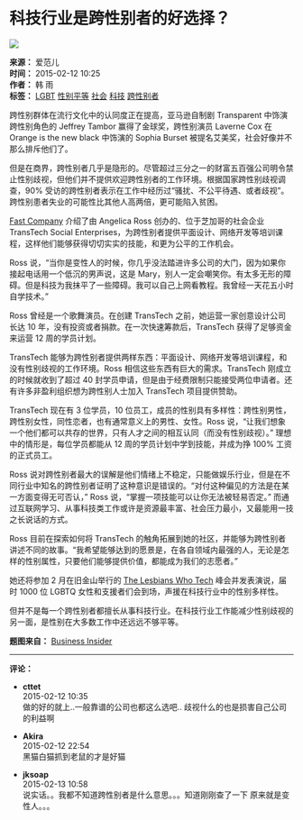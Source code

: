 # 科技行业是跨性别者的好选择？

![](https://s3.ifanr.com/wp-content/uploads/2015/02/lgbtq1.jpg!720)

**来源：** 爱范儿  
**时间：** 2015-02-12 10:25  
**作者：** 韩 雨  
**标签：** [LGBT](https://www.ifanr.com/tags/lgbt) [性别平等](https://www.ifanr.com/tags/%e6%80%a7%e5%88%ab%e5%b9%b3%e7%ad%89) [社会](https://www.ifanr.com/tags/%e7%a4%be%e4%bc%9a) [科技](https://www.ifanr.com/tags/%e7%a7%91%e6%8a%80) [跨性别者](https://www.ifanr.com/tags/%e8%b7%a8%e6%80%a7%e5%88%ab%e8%80%85)

跨性别群体在流行文化中的认同度正在提高，亚马逊自制剧 Transparent 中饰演跨性别角色的 Jeffrey Tambor 赢得了金球奖，跨性别演员 Laverne Cox 在 Orange is the new black 中饰演的 Sophia Burset 被提名艾美奖，社会好像并不那么排斥他们了。

但是在商界，跨性别者几乎是隐形的。尽管超过三分之一的财富五百强公司明令禁止性别歧视，但他们并不提供欢迎跨性别者的工作环境。根据国家跨性别歧视调查，90% 受访的跨性别者表示在工作中经历过“骚扰、不公平待遇、或者歧视”。跨性别患者失业的可能性比其他人高两倍，更可能陷入贫困。

[Fast Company](http://www.fastcompany.com/3042123/the-future-of-work/the-startup-thats-battling-to-open-tech-to-transgender-people) 介绍了由 Angelica Ross 创办的、位于芝加哥的社会企业 TransTech Social Enterprises，为跨性别者提供平面设计、网络开发等培训课程，这样他们能够获得切切实实的技能，和更为公平的工作机会。

Ross 说，“当你是变性人的时候，你几乎没法踏进许多公司的大门，因为如果你接起电话用一个低沉的男声说，这是 Mary，别人一定会嘲笑你。有太多无形的障碍。但是科技为我抹平了一些障碍。我可以自己上网看教程。我曾经一天花五小时自学技术。”

Ross 曾经是一个歌舞演员。在创建 TransTech 之前，她运营一家创意设计公司长达 10 年，没有投资或者捐款。在一次快速筹款后，TransTech 获得了足够资金来运营 12 周的学员计划。

TransTech 能够为跨性别者提供两样东西：平面设计、网络开发等培训课程，和没有性别歧视的工作环境。Ross 相信这些东西有巨大的需求。TransTech 刚成立的时候就收到了超过 40 封学员申请，但是由于经费限制只能接受两位申请者。还有许多非盈利组织想为跨性别人士加入 TransTech 项目提供赞助。

TransTech 现在有 3 位学员，10 位员工，成员的性别具有多样性：跨性别男性，跨性别女性，同性恋者，也有通常意义上的男性、女性。Ross 说，“让我们想象一个他们都可以共存的世界，只有人才之间的相互认同（而没有性别歧视）。” 理想中的情形是，每位学员都能从 12 周的学员计划中学到技能，并成为挣 100% 工资的正式员工。

Ross 说对跨性别者最大的误解是他们情绪上不稳定，只能做娱乐行业，但是在不同行业中知名的跨性别者证明了这种意识是错误的。“对付这种偏见的方法是在某一方面变得无可否认，” Ross 说，“掌握一项技能可以让你无法被轻易否定。” 而通过互联网学习、从事科技类工作或许是资源最丰富、社会压力最小，又最能用一技之长说话的方式。

Ross 目前在探索如何将 TransTech 的触角拓展到她的社区，并能够为跨性别者讲述不同的故事。“我希望能够达到的愿景是，在各自领域内最强的人，无论是怎样的性别属性，只要他们能够提供价值，都能成为我们的志愿者。”

她还将参加 2 月在旧金山举行的 [The Lesbians Who Tech](http://lesbianswhotech.org/summit2015/) 峰会并发表演说，届时 1000 位 LGBTQ 女性和支援者们会到场，声援在科技行业中的性别多样性。

但并不是每一个跨性别者都擅长从事科技行业。在科技行业工作能减少性别歧视的另一面，是性别在大多数工作中还远远不够平等。

**题图来自：** [Business Insider](http://businessinsider.com)

---

**评论：**

- **cttet**  
    2015-02-12 10:35  
    做的好的就上..一般靠谱的公司也都这么选吧.. 歧视什么的也是损害自己公司的利益啊

- **Akira**  
    2015-02-12 22:54  
    黑猫白猫抓到老鼠的才是好猫

- **jksoap**  
    2015-02-13 10:58  
    说实话。。我都不知道跨性别者是什么意思。。。知道刚刚查了一下 原来就是变性人。。。
<!-- tcd_original_link https://www.ifanr.com/494954 -->
